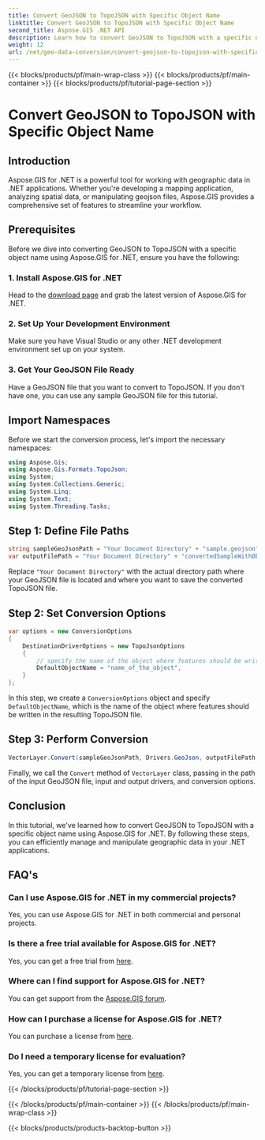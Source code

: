 ```yaml
---
title: Convert GeoJSON to TopoJSON with Specific Object Name
linktitle: Convert GeoJSON to TopoJSON with Specific Object Name
second_title: Aspose.GIS .NET API
description: Learn how to convert GeoJSON to TopoJSON with a specific object name using Aspose.GIS for .NET. This tutorial provides a step-by-step guide for efficient geographic data manipulation.
weight: 12
url: /net/geo-data-conversion/convert-geojson-to-topojson-with-specific-object-name/
---
```


{{< blocks/products/pf/main-wrap-class >}}
{{< blocks/products/pf/main-container >}}
{{< blocks/products/pf/tutorial-page-section >}}

# Convert GeoJSON to TopoJSON with Specific Object Name

## Introduction
Aspose.GIS for .NET is a powerful tool for working with geographic data in .NET applications. Whether you're developing a mapping application, analyzing spatial data, or manipulating geojson files, Aspose.GIS provides a comprehensive set of features to streamline your workflow.
## Prerequisites
Before we dive into converting GeoJSON to TopoJSON with a specific object name using Aspose.GIS for .NET, ensure you have the following:
### 1. Install Aspose.GIS for .NET
Head to the [download page](https://releases.aspose.com/gis/net/) and grab the latest version of Aspose.GIS for .NET.
### 2. Set Up Your Development Environment
Make sure you have Visual Studio or any other .NET development environment set up on your system.
### 3. Get Your GeoJSON File Ready
Have a GeoJSON file that you want to convert to TopoJSON. If you don't have one, you can use any sample GeoJSON file for this tutorial.

## Import Namespaces
Before we start the conversion process, let's import the necessary namespaces:
```csharp
using Aspose.Gis;
using Aspose.Gis.Formats.TopoJson;
using System;
using System.Collections.Generic;
using System.Linq;
using System.Text;
using System.Threading.Tasks;
```

## Step 1: Define File Paths
```csharp
string sampleGeoJsonPath = "Your Document Directory" + "sample.geojson";
var outputFilePath = "Your Document Directory" + "convertedSampleWithObjectName_out.topojson";
```
Replace `"Your Document Directory"` with the actual directory path where your GeoJSON file is located and where you want to save the converted TopoJSON file.
## Step 2: Set Conversion Options
```csharp
var options = new ConversionOptions
{
    DestinationDriverOptions = new TopoJsonOptions
    {
        // specify the name of the object where features should be written
        DefaultObjectName = "name_of_the_object",
    }
};
```
In this step, we create a `ConversionOptions` object and specify `DefaultObjectName`, which is the name of the object where features should be written in the resulting TopoJSON file.
## Step 3: Perform Conversion
```csharp
VectorLayer.Convert(sampleGeoJsonPath, Drivers.GeoJson, outputFilePath, Drivers.TopoJson, options);
```
Finally, we call the `Convert` method of `VectorLayer` class, passing in the path of the input GeoJSON file, input and output drivers, and conversion options.

## Conclusion
In this tutorial, we've learned how to convert GeoJSON to TopoJSON with a specific object name using Aspose.GIS for .NET. By following these steps, you can efficiently manage and manipulate geographic data in your .NET applications.
## FAQ's
### Can I use Aspose.GIS for .NET in my commercial projects?
Yes, you can use Aspose.GIS for .NET in both commercial and personal projects.
### Is there a free trial available for Aspose.GIS for .NET?
Yes, you can get a free trial from [here](https://releases.aspose.com/).
### Where can I find support for Aspose.GIS for .NET?
You can get support from the [Aspose.GIS forum](https://forum.aspose.com/c/gis/33).
### How can I purchase a license for Aspose.GIS for .NET?
You can purchase a license from [here](https://purchase.aspose.com/buy).
### Do I need a temporary license for evaluation?
Yes, you can get a temporary license from [here](https://purchase.aspose.com/temporary-license/).

{{< /blocks/products/pf/tutorial-page-section >}}

{{< /blocks/products/pf/main-container >}}
{{< /blocks/products/pf/main-wrap-class >}}

{{< blocks/products/products-backtop-button >}}
